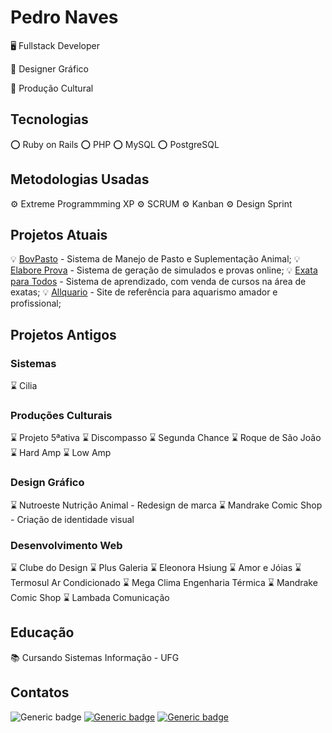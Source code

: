 # Pedro Naves 

🖥 Fullstack Developer

📐 Designer Gráfico

🎸 Produção Cultural


## Tecnologias

⭕️ Ruby on Rails
⭕️ PHP
⭕️ MySQL
⭕️ PostgreSQL

## Metodologias Usadas

⚙ Extreme Programmming XP
⚙ SCRUM
⚙ Kanban
⚙ Design Sprint

## Projetos Atuais

💡 [BovPasto](http://bovpasto.com) - Sistema de Manejo de Pasto e Suplementação Animal;
💡 [Elabore Prova](https://elaboreprovas.com.br) - Sistema de geração de simulados e provas online;
💡 [Exata para Todos](https://exataparatodos.com) - Sistema de aprendizado, com venda de cursos na área de exatas;
💡 [Allquario](https://allquario.com) - Site de referência para aquarismo amador e profissional;


## Projetos Antigos

### Sistemas
⌛️ Cilia 

### Produções Culturais
⌛️ Projeto 5ªativa
⌛️ Discompasso
⌛️ Segunda Chance
⌛️ Roque de São João
⌛️ Hard Amp
⌛️ Low Amp

### Design Gráfico
⌛️ Nutroeste Nutrição Animal - Redesign de marca
⌛️ Mandrake Comic Shop - Criação de identidade visual

### Desenvolvimento Web
⌛️ Clube do Design
⌛️ Plus Galeria
⌛️ Eleonora Hsiung
⌛️ Amor e Jóias
⌛️ Termosul Ar Condicionado
⌛️ Mega Clima Engenharia Térmica
⌛️ Mandrake Comic Shop
⌛️ Lambada Comunicação

## Educação

📚 Cursando Sistemas Informação - UFG

## Contatos

![Generic badge](https://img.shields.io/badge/telefone-(62)&nbsp;99633&nbsp;4685-blue.svg)
[![Generic badge](https://img.shields.io/badge/email-oi@pedronaves.com-green.svg)](https://shields.io/)
[![Generic badge](https://img.shields.io/badge/site-pedronaves.com-purple.svg)](https://pedronaves.com/)
